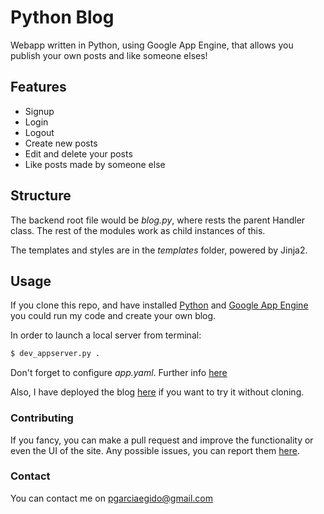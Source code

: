 # Python Blog
Webapp written in Python, using Google App Engine, that allows you publish your own posts and like someone elses!

## Features
+ Signup
+ Login
+ Logout
+ Create new posts
+ Edit and delete your posts
+ Like posts made by someone else

## Structure
The backend root file would be _blog.py_, where rests the parent Handler class. The rest of the modules work as child instances of this.

The templates and styles are in the _templates_ folder, powered by Jinja2.

## Usage
If you clone this repo, and have installed [Python](https://www.python.org/downloads/) and [Google App Engine](https://cloud.google.com/appengine/downloads#Google_App_Engine_SDK_for_Python) you could run my code and create your own blog.

In order to launch a local server from terminal:
```sh
$ dev_appserver.py .
```

Don't forget to configure _app.yaml_. Further info [here](https://cloud.google.com/appengine/docs/standard/python/config/appref)

Also, I have deployed the blog [here](https://serene-voltage-144210.appspot.com/blog) if you want to try it without cloning.

### Contributing
If you fancy, you can make a pull request and improve the functionality or even the UI of the site.
Any possible issues, you can report them [here](https://github.com/pgarciaegido/python_blog/issues).

### Contact
You can contact me on pgarciaegido@gmail.com

